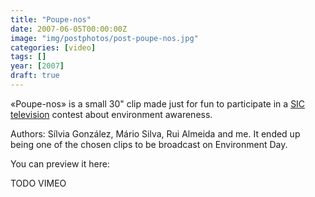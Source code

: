 ```yaml
---
title: "Poupe-nos"
date: 2007-06-05T00:00:00Z
image: "img/postphotos/post-poupe-nos.jpg"
categories: [video]
tags: []
year: [2007]
draft: true
---
```


«Poupe-nos» is a small 30" clip made just for fun to participate in a [SIC television][1] contest about environment awareness.
<!--more-->

Authors: Sílvia González, Mário Silva, Rui Almeida and me. It ended up being one of the chosen clips to be broadcast on Environment Day.

You can preview it here:

TODO VIMEO

[1]: http://www.sic.pt

